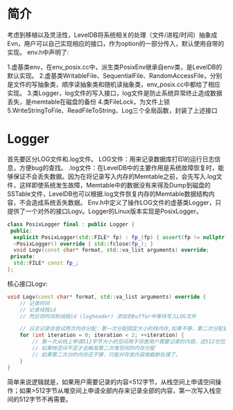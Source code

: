 # 简介

考虑到移植以及灵活性，LevelDB将系统相关的处理（文件/进程/时间）抽象成Evn，用户可以自己实现相应的接口，作为option的一部分传入，默认使用自带的实现。 
env.h中声明了:

1.虚基类env，在env_posix.cc中，派生类PosixEnv继承自env类，是LevelDB的默认实现。
2.虚基类WritableFile、SequentialFile、RandomAccessFile，分别是文件的写抽象类，顺序读抽象类和随机读抽象类，env_posix.cc中都给了相应实现。
3.类Logger，log文件的写入接口，log文件是防止系统异常终止造成数据丢失，是memtable在磁盘的备份
4.类FileLock，为文件上锁
5.WriteStringToFile、ReadFileToString、Log三个全局函数，封装了上述接口





# Logger

首先要区分LOG文件和.log文件。
LOG文件：用来记录数据库打印的运行日志信息，方便bug的查找。
.log文件：在LevelDB中的主要作用是系统故障恢复时，能够保证不会丢失数据。因为在将记录写入内存的Memtable之前，会先写入.log文件，这样即使系统发生故障，Memtable中的数据没有来得及Dump到磁盘的SSTable文件，LevelDB也可以根据.log文件恢复内存的Memtable数据结构内容，不会造成系统丢失数据。
Env.h中定义了操作LOG文件的虚基类Logger，只提供了一个对外的接口Logv。Logger的Linux版本实现是PosixLogger。

```cpp
class PosixLogger final : public Logger {
 public:
  explicit PosixLogger(std::FILE* fp) : fp_(fp) { assert(fp != nullptr); }
  ~PosixLogger() override { std::fclose(fp_); }
  void Logv(const char* format, std::va_list arguments) override;
 private:
  std::FILE* const fp_;
};
```

核心接口Logv:

```cpp
void Logv(const char* format, std::va_list arguments) override {
	// 记录时间
    // 记录线程id
    // 然后将时间和线程id (logheader) 添加到buffer中等待写入LOG文件

    // 日志记录会尝试两次内存分配：第一次分配固定大小的栈内存,如果不够，第二次分配更大的堆内存
    for (int iteration = 0; iteration < 2; ++iteration) {
    	// 第一次从栈上申请512字节大小的空间用于存放用户需要记录的内容，这512也包括logheader，
        // 如果栈空间不足才会触发第二次堆空间的内存分配
    	// 如果第二次分的内存还不够，只能对存放内容做截断处理了。
    }
}
```

简单来说逻辑就是，如果用户需要记录的内容<512字节，从栈空间上申请空间操作；如果>512字节从堆空间上申请全部内存来记录全部的内容，第一次写入栈空间的512字节不再需要。

